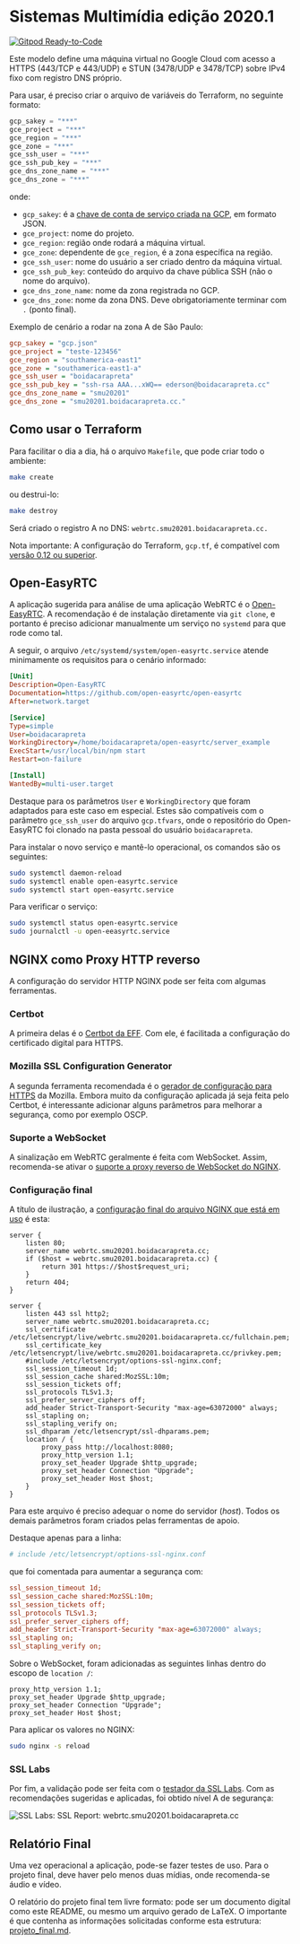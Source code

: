 # Sistemas Multimídia edição 2020.1

[![Gitpod Ready-to-Code](https://img.shields.io/badge/Gitpod-Ready--to--Code-blue?logo=gitpod)](https://gitpod.io/#https://github.com/boidacarapreta/smu20201)

Este modelo define uma máquina virtual no Google Cloud com acesso a HTTPS (443/TCP e 443/UDP) e STUN (3478/UDP e 3478/TCP) sobre IPv4 fixo com registro DNS próprio.

Para usar, é preciso criar o arquivo de variáveis do Terraform, no seguinte formato:

```terraform
gcp_sakey = "***"
gce_project = "***"
gce_region = "***"
gce_zone = "***"
gce_ssh_user = "***"
gce_ssh_pub_key = "***"
gce_dns_zone_name = "***"
gce_dns_zone = "***"
```

onde:

- `gcp_sakey`: é a [chave de conta de serviço criada na GCP](https://console.cloud.google.com/apis/credentials/serviceaccountkey), em formato JSON.
- `gce_project`: nome do projeto.
- `gce_region`: região onde rodará a máquina virtual.
- `gce_zone`: dependente de `gce_region`, é a zona específica na região.
- `gce_ssh_user`: nome do usuário a ser criado dentro da máquina virtual.
- `gce_ssh_pub_key`: conteúdo do arquivo da chave pública SSH (não o nome do arquivo).
- `gce_dns_zone_name`: nome da zona registrada no GCP.
- `gce_dns_zone`: nome da zona DNS. Deve obrigatoriamente terminar com `.` (ponto final).

Exemplo de cenário a rodar na zona A de São Paulo:

```ini
gcp_sakey = "gcp.json"
gce_project = "teste-123456"
gce_region = "southamerica-east1"
gce_zone = "southamerica-east1-a"
gce_ssh_user = "boidacarapreta"
gce_ssh_pub_key = "ssh-rsa AAA...xWQ== ederson@boidacarapreta.cc"
gce_dns_zone_name = "smu20201"
gce_dns_zone = "smu20201.boidacarapreta.cc."
```

## Como usar o Terraform

Para facilitar o dia a dia, há o arquivo `Makefile`, que pode criar todo o ambiente:

```bash
make create
```

ou destrui-lo:

```bash
make destroy
```

Será criado o registro A no DNS: `webrtc.smu20201.boidacarapreta.cc.`

Nota importante: A configuração do Terraform, `gcp.tf`, é compatível com [versão 0.12 ou superior](https://www.terraform.io/docs/configuration/).

## Open-EasyRTC

A aplicação sugerida para análise de uma aplicação WebRTC é o [Open-EasyRTC](https://github.com/open-easyrtc/open-easyrtc). A recomendação é de instalação diretamente via `git clone`, e portanto é preciso adicionar manualmente um serviço no `systemd` para que rode como tal.

A seguir, o arquivo `/etc/systemd/system/open-easyrtc.service` atende minimamente os requisitos para o cenário informado:

```ini
[Unit]
Description=Open-EasyRTC
Documentation=https://github.com/open-easyrtc/open-easyrtc
After=network.target

[Service]
Type=simple
User=boidacarapreta
WorkingDirectory=/home/boidacarapreta/open-easyrtc/server_example
ExecStart=/usr/local/bin/npm start
Restart=on-failure

[Install]
WantedBy=multi-user.target
```

Destaque para os parâmetros `User` e `WorkingDirectory` que foram adaptados para este caso em especial. Estes são compatíveis com o parâmetro `gce_ssh_user` do arquivo `gcp.tfvars`, onde o repositório do Open-EasyRTC foi clonado na pasta pessoal do usuário `boidacarapreta`.

Para instalar o novo serviço e mantê-lo operacional, os comandos são os seguintes:

```bash
sudo systemctl daemon-reload
sudo systemctl enable open-easyrtc.service
sudo systemctl start open-easyrtc.service
```

Para verificar o serviço:

```bash
sudo systemctl status open-easyrtc.service
sudo journalctl -u open-eeasyrtc.service
```

## NGINX como Proxy HTTP reverso

A configuração do servidor HTTP NGINX pode ser feita com algumas ferramentas.

### Certbot

A primeira delas é o [Certbot da EFF](https://certbot.eff.org). Com ele, é facilitada a configuração do certificado digital para HTTPS.

### Mozilla SSL Configuration Generator

A segunda ferramenta recomendada é o [gerador de configuração para HTTPS](https://ssl-config.mozilla.org) da Mozilla. Embora muito da configuração aplicada já seja feita pelo Certbot, é interessante adicionar alguns parâmetros para melhorar a segurança, como por exemplo OSCP.

### Suporte a WebSocket

A sinalização em WebRTC geralmente é feita com WebSocket. Assim, recomenda-se ativar o [suporte a proxy reverso de WebSocket do NGINX](http://nginx.org/en/docs/http/websocket.html).

### Configuração final

A título de ilustração, a [configuração final do arquivo NGINX que está em uso](https://webrtc.smu20201.boidacarapreta.cc) é esta:

```nginx
server {
    listen 80;
    server_name webrtc.smu20201.boidacarapreta.cc;
    if ($host = webrtc.smu20201.boidacarapreta.cc) {
        return 301 https://$host$request_uri;
    }
    return 404;
}

server {
    listen 443 ssl http2;
    server_name webrtc.smu20201.boidacarapreta.cc;
    ssl_certificate /etc/letsencrypt/live/webrtc.smu20201.boidacarapreta.cc/fullchain.pem;
    ssl_certificate_key /etc/letsencrypt/live/webrtc.smu20201.boidacarapreta.cc/privkey.pem;
    #include /etc/letsencrypt/options-ssl-nginx.conf;
    ssl_session_timeout 1d;
    ssl_session_cache shared:MozSSL:10m;
    ssl_session_tickets off;
    ssl_protocols TLSv1.3;
    ssl_prefer_server_ciphers off;
    add_header Strict-Transport-Security "max-age=63072000" always;
    ssl_stapling on;
    ssl_stapling_verify on;
    ssl_dhparam /etc/letsencrypt/ssl-dhparams.pem;
    location / {
        proxy_pass http://localhost:8080;
        proxy_http_version 1.1;
        proxy_set_header Upgrade $http_upgrade;
        proxy_set_header Connection "Upgrade";
        proxy_set_header Host $host;
    }
}
```

Para este arquivo é preciso adequar o nome do servidor (_host_). Todos os demais parâmetros foram criados pelas ferramentas de apoio.

Destaque apenas para a linha:

```ini
# include /etc/letsencrypt/options-ssl-nginx.conf
```

que foi comentada para aumentar a segurança com:

```ini
ssl_session_timeout 1d;
ssl_session_cache shared:MozSSL:10m;
ssl_session_tickets off;
ssl_protocols TLSv1.3;
ssl_prefer_server_ciphers off;
add_header Strict-Transport-Security "max-age=63072000" always;
ssl_stapling on;
ssl_stapling_verify on;
```

Sobre o WebSocket, foram adicionadas as seguintes linhas dentro do escopo de `location /`:

```nginx
proxy_http_version 1.1;
proxy_set_header Upgrade $http_upgrade;
proxy_set_header Connection "Upgrade";
proxy_set_header Host $host;
```

Para aplicar os valores no NGINX:

```bash
sudo nginx -s reload
```

### SSL Labs

Por fim, a validação pode ser feita com o [testador da SSL Labs](https://www.ssllabs.com/ssltest/). Com as recomendações sugeridas e aplicadas, foi obtido nível A de segurança:

![SSL Labs: SSL Report: webrtc.smu20201.boidacarapreta.cc](ssl-labs-webrtc-summary.png)

## Relatório Final

Uma vez operacional a aplicação, pode-se fazer testes de uso. Para o projeto final, deve haver pelo menos duas mídias, onde recomenda-se áudio e vídeo.

O relatório do projeto final tem livre formato: pode ser um documento digital como este README, ou mesmo um arquivo gerado de LaTeX. O importante é que contenha as informações solicitadas conforme esta estrutura: [projeto_final.md](projeto_final.md).
